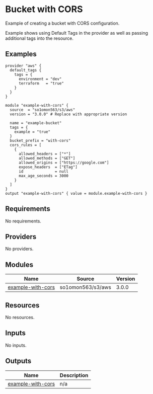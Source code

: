 # Bucket with CORS

Example of creating a bucket with CORS configuration.

Example shows using Default Tags in the provider as well as passing additional tags into the resource.
<!-- BEGINNING OF PRE-COMMIT-TERRAFORM DOCS HOOK -->


## Examples

```hcl
provider "aws" {
  default_tags {
    tags = {
      environment = "dev"
      terraform   = "true"
    }
  }
}

module "example-with-cors" {
  source  = "so1omon563/s3/aws"
  version = "3.0.0" # Replace with appropriate version

  name = "example-bucket"
  tags = {
    example = "true"
  }
  bucket_prefix = "with-cors"
  cors_rules = [
    {
      allowed_headers = ["*"]
      allowed_methods = ["GET"]
      allowed_origins = ["https://google.com"]
      expose_headers  = ["ETag"]
      id              = null
      max_age_seconds = 3000
    }
  ]
}
output "example-with-cors" { value = module.example-with-cors }
```

## Requirements

No requirements.

## Providers

No providers.

## Modules

| Name | Source | Version |
|------|--------|---------|
| <a name="module_example-with-cors"></a> [example-with-cors](#module\_example-with-cors) | so1omon563/s3/aws | 3.0.0 |

## Resources

No resources.

## Inputs

No inputs.

## Outputs

| Name | Description |
|------|-------------|
| <a name="output_example-with-cors"></a> [example-with-cors](#output\_example-with-cors) | n/a |


<!-- END OF PRE-COMMIT-TERRAFORM DOCS HOOK -->
